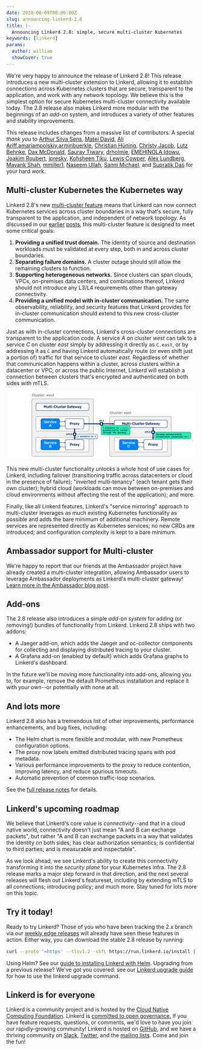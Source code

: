 ```yaml
---
date: 2020-06-09T00:00:00Z
slug: announcing-linkerd-2.8
title: |-
  Announcing Linkerd 2.8: simple, secure multi-cluster Kubernetes
keywords: [linkerd]
params:
  author: william
  showCover: true
---
```


We're very happy to announce the release of Linkerd 2.8! This release introduces
a new multi-cluster extension to Linkerd, allowing it to establish connections
across Kubernetes clusters that are secure, transparent to the application, and
work with any network topology. We believe this is the simplest option for
secure Kubernetes multi-cluster connectivity available today. The 2.8 release
also makes Linkerd more modular with the beginnings of an _add-on_ system, and
introduces a variety of other features and stability improvements.

This release includes changes from a massive list of contributors. A special
_thank you_ to [Arthur Silva Sens](https://github.com/ArthurSens),
[Matei David](https://github.com/mateiidavid),
[Ali Ariff](https://github.com/aliariff),[amariampolskiy](https://github.com/amariampolskiy),[arminbuerkle](https://github.com/arminbuerkle),
[Christian Hüning](https://github.com/christianhuening),
[Christy Jacob](https://github.com/christyjacob4),
[Lutz Behnke](https://github.com/cypherfox),
[Dax McDonald](https://github.com/daxmc99),
[Saurav Tiwary](https://github.com/dr0pdb),
[drholmie](https://github.com/drholmie),
[EMEHINOLA Idowu](https://github.com/hydeenoble),
[Joakim Roubert](https://github.com/joakimr-axis),
[jpresky](https://github.com/jpresky),
[Kohsheen Tiku](https://github.com/kohsheen1234),
[Lewis Cowper](https://github.com/lewiscowper),
[Alex Lundberg](https://github.com/lundbird),
[Mayank Shah](https://github.com/mayankshah1607),
[mmiller1](https://github.com/mmiller1),
[Naseem Ullah](https://github.com/naseemkullah),
[Sanni Michael](https://github.com/sannimichaelse), and
[Supratik Das](https://github.com/supra08) for your hard work.

## Multi-cluster Kubernetes the Kubernetes way

Linkerd 2.8's new [multi-cluster feature](/2.10/features/multicluster/) means that
Linkerd can now connect Kubernetes services across cluster boundaries in a way
that's secure, fully transparent to the application, and independent of network
topology. As discussed in our
[earlier](/2020/02/17/architecting-for-multicluster-kubernetes/)
[posts](/2020/02/25/multicluster-kubernetes-with-service-mirroring/),
this multi-cluster feature is designed to meet some critical goals:

1. **Providing a unified trust domain.** The identity of source and destination
   workloads must be validated at every step, both in and across cluster
   boundaries.
2. **Separating failure domains.** A cluster outage should still allow the
   remaining clusters to function.
3. **Supporting heterogeneous networks.** Since clusters can span clouds, VPCs,
   on-premises data centers, and combinations thereof, Linkerd should not
   introduce any L3/L4 requirements other than gateway connectivity.
4. **Providing a unified model with in-cluster communication.** The same
   observability, reliability, and security features that Linkerd provides for
   in-cluster communication should extend to this new cross-cluster
   communication.

Just as with in-cluster connections, Linkerd's cross-cluster connections are
transparent to the application code. A service _A_ on cluster _west_ can talk to
a service _C_ on cluster _east_ simply by addressing it directly as `C.east`, or
by addressing it as `C` and having Linkerd automatically route (or even shift
just a portion of) traffic for that service to cluster _east_. Regardless of
whether that communication happens within a cluster, across clusters within a
datacenter or VPC, or across the public Internet, Linkerd will establish a
connection between clusters that's encrypted and authenticated on both sides
with mTLS.

![Linkerd multi-cluster Kubernetes example](multicluster.png "Linkerd multi-cluster Kubernetes example")

This new multi-cluster functionality unlocks a whole host of use cases for
Linkerd, including failover (transitioning traffic across datacenters or cloud
in the presence of failure); "inverted multi-tenancy" (each tenant gets their
own cluster); hybrid cloud (workloads can move between on-premises and cloud
environments without affecting the rest of the application); and more.

Finally, like all Linkerd features, Linkerd's "service mirroring" approach to
multi-cluster leverages as much existing Kubernetes functionality as possible
and adds the bare minimum of additional machinery. Remote services are
represented directly as Kubernetes services; no new CRDs are introduced; and
configuration complexity is kept to a bare minimum.

## Ambassador support for Multi-cluster

We're happy to report that our friends at the Ambassador project have already
created a multi-cluster integration, allowing Ambassador users to leverage
Ambassador deployments as Linkerd's multi-cluster gateway!
[Learn more in the Ambassador blog post](https://blog.getambassador.io/multi-cluster-kubernetes-with-ambassador-and-linkerd-2caf0e978f8f).

## Add-ons

The 2.8 release also introduces a simple _add-on system_ for adding (or
removing!) bundles of functionality from Linkerd. Linkerd 2.8 ships with two
addons:

- A Jaeger add-on, which adds the Jaeger and oc-collector components for
  collecting and displaying distributed tracing to your cluster.
- A Grafana add-on (enabled by default) which adds Grafana graphs to Linkerd's
  dashboard.

In the future we'll be moving more functionality into add-ons, allowing you to,
for example, remove the default Prometheus installation and replace it with your
own--or potentially with none at all.

## And lots more

Linkerd 2.8 also has a tremendous list of other improvements, performance
enhancements, and bug fixes, including:

- The Helm chart is more flexible and modular, with new Prometheus configuration
  options.
- The proxy now labels emitted distributed tracing spans with pod metadata.
- Various performance improvements to the proxy to reduce contention, improving
  latency, and reduce spurious timeouts.
- Automatic prevention of common traffic-loop scenarios.

See the
[full release notes](https://github.com/linkerd/linkerd2/releases/tag/stable-2.8.0)
for details.

## Linkerd's upcoming roadmap

We believe that Linkerd's core value is _connectivity_--and that in a cloud
native world, connectivity doesn't just mean "A and B can exchange packets", but
rather "A and B can exchange packets in a way that validates the identity on
both sides; has clear authorization semantics; is confidential to third parties;
and is measurable and inspectable".

As we look ahead, we see Linkerd's ability to create this connectivity
transforming it into the _security plane_ for your Kubernetes infra. The 2.8
release marks a major step forward in that direction, and the next several
releases will flesh out Linkerd's featureset, including by extending mTLS to all
connections; introducing policy; and much more. Stay tuned for lots more on this
topic.

## Try it today!

Ready to try Linkerd? Those of you who have been tracking the 2.x branch via our
[weekly edge releases](/2-edge/) will already have seen these
features in action. Either way, you can download the stable 2.8 release by
running:

```bash
curl --proto '=https' --tlsv1.2 -sSfL https://run.linkerd.io/install | sh
```

Using Helm? See our
[guide to installing Linkerd with Helm](/2/tasks/install-helm/).
Upgrading from a previous release? We've got you covered: see our
[Linkerd upgrade guide](/2/tasks/upgrade/) for how to use the
linkerd upgrade command.

## Linkerd is for everyone

Linkerd is a community project and is hosted by the
[Cloud Native Computing Foundation](https://cncf.io/). Linkerd is
[committed to open governance.](/2019/10/03/linkerds-commitment-to-open-governance/)
If you have feature requests, questions, or comments, we'd love to have you join
our rapidly-growing community! Linkerd is hosted on
[GitHub](https://github.com/linkerd/), and we have a thriving community on
[Slack](https://slack.linkerd.io/), [Twitter](https://twitter.com/linkerd), and
the [mailing lists](/community/get-involved/). Come and join the fun!

